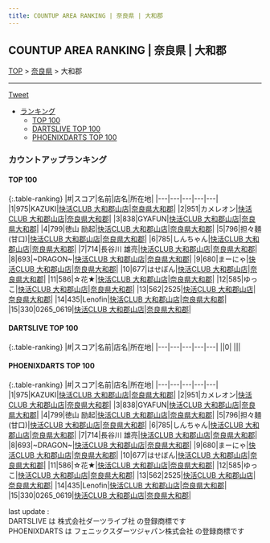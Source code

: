 ```yaml
---
title: COUNTUP AREA RANKING | 奈良県 | 大和郡
---
```

## COUNTUP AREA RANKING | 奈良県 | 大和郡

[TOP](/darts/rank/) > [奈良県](/darts/rank/奈良県/) > 大和郡

___

<a href="https://twitter.com/share?ref_src=twsrc%5Etfw" data-text="COUNTUP AREA RANKING | 奈良県大和郡" class="twitter-share-button" data-hashtags="DARTSLIVE,PHOENIXDARTS,darts,ダーツ" data-show-count="false">Tweet</a>

* [ランキング](#カウントアップランキング)
    * [TOP 100](#top-100)
    * [DARTSLIVE TOP 100](#dartslive-top-100)
    * [PHOENIXDARTS TOP 100](#phoenixdarts-top-100)

### カウントアップランキング

#### TOP 100



{:.table-ranking}
|#|スコア|名前|店名|所在地|
|---|---|---|---|---|
|1|975|<span class="rank-name-pd">KAZUKI</span>|<a href="https://vs.phoenixdarts.com/jp/shop/shopDetailInfo/s_48031?s_seq=48031">快活CLUB 大和郡山店</a>|<a href="/darts/rank/奈良県/大和郡">奈良県大和郡</a>|
|2|951|<span class="rank-name-pd">カメレオン</span>|<a href="https://vs.phoenixdarts.com/jp/shop/shopDetailInfo/s_48031?s_seq=48031">快活CLUB 大和郡山店</a>|<a href="/darts/rank/奈良県/大和郡">奈良県大和郡</a>|
|3|838|<span class="rank-name-pd">GYAFUN</span>|<a href="https://vs.phoenixdarts.com/jp/shop/shopDetailInfo/s_48031?s_seq=48031">快活CLUB 大和郡山店</a>|<a href="/darts/rank/奈良県/大和郡">奈良県大和郡</a>|
|4|799|<span class="rank-name-pd">徳山 励起</span>|<a href="https://vs.phoenixdarts.com/jp/shop/shopDetailInfo/s_48031?s_seq=48031">快活CLUB 大和郡山店</a>|<a href="/darts/rank/奈良県/大和郡">奈良県大和郡</a>|
|5|796|<span class="rank-name-pd">担々麺 (甘口)</span>|<a href="https://vs.phoenixdarts.com/jp/shop/shopDetailInfo/s_48031?s_seq=48031">快活CLUB 大和郡山店</a>|<a href="/darts/rank/奈良県/大和郡">奈良県大和郡</a>|
|6|785|<span class="rank-name-pd">しんちゃん</span>|<a href="https://vs.phoenixdarts.com/jp/shop/shopDetailInfo/s_48031?s_seq=48031">快活CLUB 大和郡山店</a>|<a href="/darts/rank/奈良県/大和郡">奈良県大和郡</a>|
|7|714|<span class="rank-name-pd"><span class="pro-icon-pd"></span>長谷川 雄亮</span>|<a href="https://vs.phoenixdarts.com/jp/shop/shopDetailInfo/s_48031?s_seq=48031">快活CLUB 大和郡山店</a>|<a href="/darts/rank/奈良県/大和郡">奈良県大和郡</a>|
|8|693|<span class="rank-name-pd">~DRAGON~</span>|<a href="https://vs.phoenixdarts.com/jp/shop/shopDetailInfo/s_48031?s_seq=48031">快活CLUB 大和郡山店</a>|<a href="/darts/rank/奈良県/大和郡">奈良県大和郡</a>|
|9|680|<span class="rank-name-pd">まーにゃ</span>|<a href="https://vs.phoenixdarts.com/jp/shop/shopDetailInfo/s_48031?s_seq=48031">快活CLUB 大和郡山店</a>|<a href="/darts/rank/奈良県/大和郡">奈良県大和郡</a>|
|10|677|<span class="rank-name-pd">はせぼん</span>|<a href="https://vs.phoenixdarts.com/jp/shop/shopDetailInfo/s_48031?s_seq=48031">快活CLUB 大和郡山店</a>|<a href="/darts/rank/奈良県/大和郡">奈良県大和郡</a>|
|11|586|<span class="rank-name-pd">☆花★</span>|<a href="https://vs.phoenixdarts.com/jp/shop/shopDetailInfo/s_48031?s_seq=48031">快活CLUB 大和郡山店</a>|<a href="/darts/rank/奈良県/大和郡">奈良県大和郡</a>|
|12|585|<span class="rank-name-pd">ゆっこ</span>|<a href="https://vs.phoenixdarts.com/jp/shop/shopDetailInfo/s_48031?s_seq=48031">快活CLUB 大和郡山店</a>|<a href="/darts/rank/奈良県/大和郡">奈良県大和郡</a>|
|13|562|<span class="rank-name-pd">2525</span>|<a href="https://vs.phoenixdarts.com/jp/shop/shopDetailInfo/s_48031?s_seq=48031">快活CLUB 大和郡山店</a>|<a href="/darts/rank/奈良県/大和郡">奈良県大和郡</a>|
|14|435|<span class="rank-name-pd">Lenofin</span>|<a href="https://vs.phoenixdarts.com/jp/shop/shopDetailInfo/s_48031?s_seq=48031">快活CLUB 大和郡山店</a>|<a href="/darts/rank/奈良県/大和郡">奈良県大和郡</a>|
|15|330|<span class="rank-name-pd">0265_0619</span>|<a href="https://vs.phoenixdarts.com/jp/shop/shopDetailInfo/s_48031?s_seq=48031">快活CLUB 大和郡山店</a>|<a href="/darts/rank/奈良県/大和郡">奈良県大和郡</a>|


#### DARTSLIVE TOP 100



{:.table-ranking}
|#|スコア|名前|店名|所在地|
|---|---|---|---|---|
||0|<span class="rank-name-dl"> </span>|<a href=""></a>|<a href="/darts/rank//"></a>|


#### PHOENIXDARTS TOP 100



{:.table-ranking}
|#|スコア|名前|店名|所在地|
|---|---|---|---|---|
|1|975|<span class="rank-name-pd">KAZUKI</span>|<a href="https://vs.phoenixdarts.com/jp/shop/shopDetailInfo/s_48031?s_seq=48031">快活CLUB 大和郡山店</a>|<a href="/darts/rank/奈良県/大和郡">奈良県大和郡</a>|
|2|951|<span class="rank-name-pd">カメレオン</span>|<a href="https://vs.phoenixdarts.com/jp/shop/shopDetailInfo/s_48031?s_seq=48031">快活CLUB 大和郡山店</a>|<a href="/darts/rank/奈良県/大和郡">奈良県大和郡</a>|
|3|838|<span class="rank-name-pd">GYAFUN</span>|<a href="https://vs.phoenixdarts.com/jp/shop/shopDetailInfo/s_48031?s_seq=48031">快活CLUB 大和郡山店</a>|<a href="/darts/rank/奈良県/大和郡">奈良県大和郡</a>|
|4|799|<span class="rank-name-pd">徳山 励起</span>|<a href="https://vs.phoenixdarts.com/jp/shop/shopDetailInfo/s_48031?s_seq=48031">快活CLUB 大和郡山店</a>|<a href="/darts/rank/奈良県/大和郡">奈良県大和郡</a>|
|5|796|<span class="rank-name-pd">担々麺 (甘口)</span>|<a href="https://vs.phoenixdarts.com/jp/shop/shopDetailInfo/s_48031?s_seq=48031">快活CLUB 大和郡山店</a>|<a href="/darts/rank/奈良県/大和郡">奈良県大和郡</a>|
|6|785|<span class="rank-name-pd">しんちゃん</span>|<a href="https://vs.phoenixdarts.com/jp/shop/shopDetailInfo/s_48031?s_seq=48031">快活CLUB 大和郡山店</a>|<a href="/darts/rank/奈良県/大和郡">奈良県大和郡</a>|
|7|714|<span class="rank-name-pd"><span class="pro-icon-pd"></span>長谷川 雄亮</span>|<a href="https://vs.phoenixdarts.com/jp/shop/shopDetailInfo/s_48031?s_seq=48031">快活CLUB 大和郡山店</a>|<a href="/darts/rank/奈良県/大和郡">奈良県大和郡</a>|
|8|693|<span class="rank-name-pd">~DRAGON~</span>|<a href="https://vs.phoenixdarts.com/jp/shop/shopDetailInfo/s_48031?s_seq=48031">快活CLUB 大和郡山店</a>|<a href="/darts/rank/奈良県/大和郡">奈良県大和郡</a>|
|9|680|<span class="rank-name-pd">まーにゃ</span>|<a href="https://vs.phoenixdarts.com/jp/shop/shopDetailInfo/s_48031?s_seq=48031">快活CLUB 大和郡山店</a>|<a href="/darts/rank/奈良県/大和郡">奈良県大和郡</a>|
|10|677|<span class="rank-name-pd">はせぼん</span>|<a href="https://vs.phoenixdarts.com/jp/shop/shopDetailInfo/s_48031?s_seq=48031">快活CLUB 大和郡山店</a>|<a href="/darts/rank/奈良県/大和郡">奈良県大和郡</a>|
|11|586|<span class="rank-name-pd">☆花★</span>|<a href="https://vs.phoenixdarts.com/jp/shop/shopDetailInfo/s_48031?s_seq=48031">快活CLUB 大和郡山店</a>|<a href="/darts/rank/奈良県/大和郡">奈良県大和郡</a>|
|12|585|<span class="rank-name-pd">ゆっこ</span>|<a href="https://vs.phoenixdarts.com/jp/shop/shopDetailInfo/s_48031?s_seq=48031">快活CLUB 大和郡山店</a>|<a href="/darts/rank/奈良県/大和郡">奈良県大和郡</a>|
|13|562|<span class="rank-name-pd">2525</span>|<a href="https://vs.phoenixdarts.com/jp/shop/shopDetailInfo/s_48031?s_seq=48031">快活CLUB 大和郡山店</a>|<a href="/darts/rank/奈良県/大和郡">奈良県大和郡</a>|
|14|435|<span class="rank-name-pd">Lenofin</span>|<a href="https://vs.phoenixdarts.com/jp/shop/shopDetailInfo/s_48031?s_seq=48031">快活CLUB 大和郡山店</a>|<a href="/darts/rank/奈良県/大和郡">奈良県大和郡</a>|
|15|330|<span class="rank-name-pd">0265_0619</span>|<a href="https://vs.phoenixdarts.com/jp/shop/shopDetailInfo/s_48031?s_seq=48031">快活CLUB 大和郡山店</a>|<a href="/darts/rank/奈良県/大和郡">奈良県大和郡</a>|


<div class="footer border-top border-gray-light mt-5 pt-3 text-right text-gray">
    last update : <span style="font-weight: italic" id="foot_last_modified"></span><br />
    DARTSLIVE は 株式会社ダーツライブ社 の登録商標です<br />
    PHOENIXDARTS は フェニックスダーツジャパン株式会社 の登録商標です<br />
</div>

<script src="https://cdnjs.cloudflare.com/ajax/libs/jquery.tablesorter/2.31.3/js/jquery.tablesorter.min.js" integrity="sha512-qzgd5cYSZcosqpzpn7zF2ZId8f/8CHmFKZ8j7mU4OUXTNRd5g+ZHBPsgKEwoqxCtdQvExE5LprwwPAgoicguNg==" crossorigin="anonymous" referrerpolicy="no-referrer"></script>
<link rel="stylesheet" href="https://cdnjs.cloudflare.com/ajax/libs/jquery.tablesorter/2.31.3/css/theme.default.min.css" integrity="sha512-wghhOJkjQX0Lh3NSWvNKeZ0ZpNn+SPVXX1Qyc9OCaogADktxrBiBdKGDoqVUOyhStvMBmJQ8ZdMHiR3wuEq8+w==" crossorigin="anonymous" referrerpolicy="no-referrer" />
<script>
$(function() {
    $(".table-ranking").tablesorter({sortList:[[0, 0]]});
    $("#foot_last_modified").text(formatDate(new Date(document.lastModified), 'yyyy-MM-dd HH:mm:ss'));
});
</script>

<script async src="https://platform.twitter.com/widgets.js" charset="utf-8"></script>